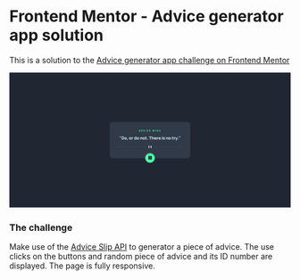 # Frontend Mentor - Advice generator app solution

This is a solution to the [Advice generator app challenge on Frontend Mentor](https://www.frontendmentor.io/challenges/advice-generator-app-QdUG-13db)

![Screenshot of the completed project](design/project-screenshot.png)

### The challenge

Make use of the [Advice Slip API](https://api.adviceslip.com/) to generator a piece of advice. The use clicks on the buttons and random piece of advice and its ID number are displayed. The page is fully responsive.
